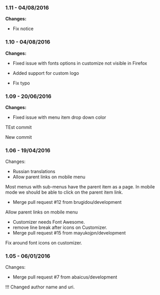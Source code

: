 
### 1.11 - 04/08/2016
**Changes:** 
- Fix notice

### 1.10 - 04/08/2016
**Changes:** 
- Fixed issue with fonts options in customize not visible in Firefox
- Added support for custom logo
- Fix typo

### 1.09 - 20/06/2016
**Changes:** 
- Fixed issue with menu item drop down color
TEst commit 
 New commit 

### 1.06 - 19/04/2016

 Changes: 


 * Russian translations
 * Allow parent links on mobile menu

Most menus with sub-menus have the parent item as a page. In mobile
mode we should be able to click on the parent item link.
 * Merge pull request #12 from brugidou/development

Allow parent links on mobile menu
 * Customizer needs Font Awesome.
 * remove line break after icons on Customizer.
 * Merge pull request #15 from mayukojpn/development

Fix around font icons on customizer.


### 1.05 - 06/01/2016

 Changes: 


 * Merge pull request #7 from abaicus/development

!!! Changed author name and uri.
